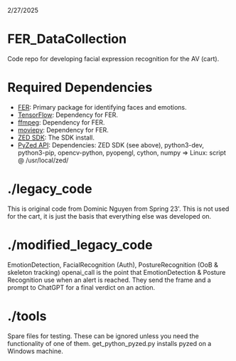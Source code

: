 2/27/2025

# FER_DataCollection
Code repo for developing facial expression recognition for the AV (cart).

# Required Dependencies
- [FER](https://pypi.org/project/fer/): Primary package for identifying faces and emotions.
- [TensorFlow](https://pypi.org/project/tensorflow/): Dependency for FER.
- [ffmpeg](https://pypi.org/project/ffmpeg/): Dependency for FER.
- [moviepy](https://pypi.org/project/moviepy/): Dependency for FER.
- [ZED SDK](https://www.stereolabs.com/developers/release): The SDK install.
- [PyZed API](https://github.com/stereolabs/zed-python-api): Dependencies: ZED SDK (see above), python3-dev, python3-pip, opencv-python, pyopengl, cython, numpy => Linux: script @ /usr/local/zed/

# ./legacy_code
This is original code from Dominic Nguyen from Spring 23'. This is not used for the cart, it is just the basis that everything else was developed on.

# ./modified_legacy_code
EmotionDetection, FacialRecognition (Auth), PostureRecognition (OoB & skeleton tracking)
openai_call is the point that EmotionDetection & Posture Recognition use when an alert is reached. They send the frame and a prompt to ChatGPT for a final verdict on an action.

# ./tools
Spare files for testing. These can be ignored unless you need the functionality of one of them. 
    get_python_pyzed.py installs pyzed on a Windows machine.